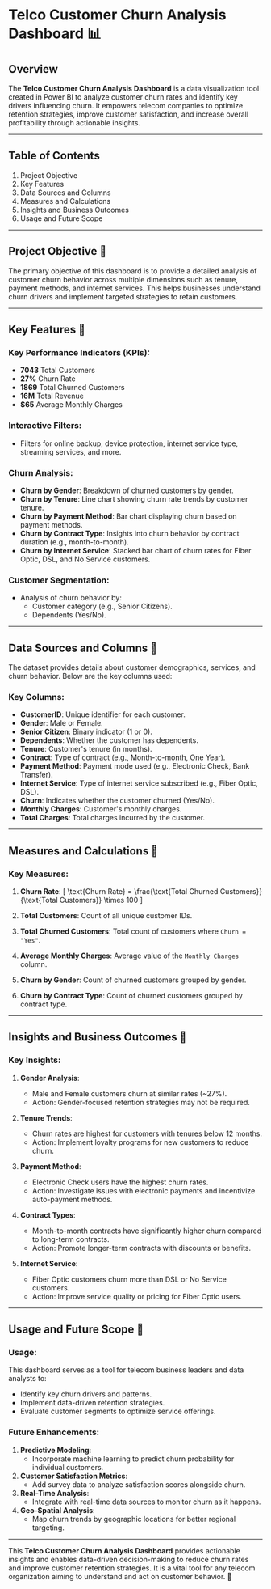 # **Telco Customer Churn Analysis Dashboard 📊**

## **Overview**
The **Telco Customer Churn Analysis Dashboard** is a data visualization tool created in Power BI to analyze customer churn rates and identify key drivers influencing churn. It empowers telecom companies to optimize retention strategies, improve customer satisfaction, and increase overall profitability through actionable insights.

---

## **Table of Contents**
1. Project Objective
2. Key Features
3. Data Sources and Columns
4. Measures and Calculations
5. Insights and Business Outcomes
6. Usage and Future Scope

---

## **Project Objective 🚀**
The primary objective of this dashboard is to provide a detailed analysis of customer churn behavior across multiple dimensions such as tenure, payment methods, and internet services. This helps businesses understand churn drivers and implement targeted strategies to retain customers.

---

## **Key Features 🚀**
### **Key Performance Indicators (KPIs):**
- **7043** Total Customers
- **27%** Churn Rate
- **1869** Total Churned Customers
- **16M** Total Revenue
- **$65** Average Monthly Charges

### **Interactive Filters:**
- Filters for online backup, device protection, internet service type, streaming services, and more.

### **Churn Analysis:**
- **Churn by Gender**:
  Breakdown of churned customers by gender.
- **Churn by Tenure**:
  Line chart showing churn rate trends by customer tenure.
- **Churn by Payment Method**:
  Bar chart displaying churn based on payment methods.
- **Churn by Contract Type**:
  Insights into churn behavior by contract duration (e.g., month-to-month).
- **Churn by Internet Service**:
  Stacked bar chart of churn rates for Fiber Optic, DSL, and No Service customers.

### **Customer Segmentation:**
- Analysis of churn behavior by:
  - Customer category (e.g., Senior Citizens).
  - Dependents (Yes/No).

---

## **Data Sources and Columns 🚀**
The dataset provides details about customer demographics, services, and churn behavior. Below are the key columns used:

### **Key Columns:**
- **CustomerID**: Unique identifier for each customer.
- **Gender**: Male or Female.
- **Senior Citizen**: Binary indicator (1 or 0).
- **Dependents**: Whether the customer has dependents.
- **Tenure**: Customer's tenure (in months).
- **Contract**: Type of contract (e.g., Month-to-month, One Year).
- **Payment Method**: Payment mode used (e.g., Electronic Check, Bank Transfer).
- **Internet Service**: Type of internet service subscribed (e.g., Fiber Optic, DSL).
- **Churn**: Indicates whether the customer churned (Yes/No).
- **Monthly Charges**: Customer's monthly charges.
- **Total Charges**: Total charges incurred by the customer.

---

## **Measures and Calculations 🚀**
### **Key Measures:**
1. **Churn Rate**:
   \[
   \text{Churn Rate} = \frac{\text{Total Churned Customers}}{\text{Total Customers}} \times 100
   \]

2. **Total Customers**:
   Count of all unique customer IDs.

3. **Total Churned Customers**:
   Total count of customers where `Churn = "Yes"`.

4. **Average Monthly Charges**:
   Average value of the `Monthly Charges` column.

5. **Churn by Gender**:
   Count of churned customers grouped by gender.

6. **Churn by Contract Type**:
   Count of churned customers grouped by contract type.

---

## **Insights and Business Outcomes 🚀**
### **Key Insights:**
1. **Gender Analysis**:
   - Male and Female customers churn at similar rates (~27%).
   - Action: Gender-focused retention strategies may not be required.

2. **Tenure Trends**:
   - Churn rates are highest for customers with tenures below 12 months.
   - Action: Implement loyalty programs for new customers to reduce churn.

3. **Payment Method**:
   - Electronic Check users have the highest churn rates.
   - Action: Investigate issues with electronic payments and incentivize auto-payment methods.

4. **Contract Types**:
   - Month-to-month contracts have significantly higher churn compared to long-term contracts.
   - Action: Promote longer-term contracts with discounts or benefits.

5. **Internet Service**:
   - Fiber Optic customers churn more than DSL or No Service customers.
   - Action: Improve service quality or pricing for Fiber Optic users.

---

## **Usage and Future Scope 🚀**
### **Usage**:
This dashboard serves as a tool for telecom business leaders and data analysts to:
- Identify key churn drivers and patterns.
- Implement data-driven retention strategies.
- Evaluate customer segments to optimize service offerings.

### **Future Enhancements:**
1. **Predictive Modeling**:
   - Incorporate machine learning to predict churn probability for individual customers.
2. **Customer Satisfaction Metrics**:
   - Add survey data to analyze satisfaction scores alongside churn.
3. **Real-Time Analysis**:
   - Integrate with real-time data sources to monitor churn as it happens.
4. **Geo-Spatial Analysis**:
   - Map churn trends by geographic locations for better regional targeting.

---

This **Telco Customer Churn Analysis Dashboard** provides actionable insights and enables data-driven decision-making to reduce churn rates and improve customer retention strategies. It is a vital tool for any telecom organization aiming to understand and act on customer behavior. 🚀


